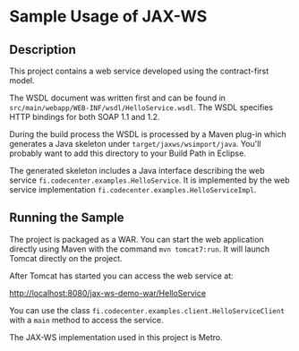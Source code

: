 Sample Usage of JAX-WS
======================

Description
-----------

This project contains a web service developed using the contract-first model.

The WSDL document was written first and can be found in 
`src/main/webapp/WEB-INF/wsdl/HelloService.wsdl`. The WSDL specifies HTTP 
bindings for both SOAP 1.1 and 1.2.

During the build process the WSDL is processed by a Maven plug-in which 
generates a Java skeleton under `target/jaxws/wsimport/java`. You'll probably
want to add this directory to your Build Path in Eclipse.

The generated skeleton includes a Java interface describing the web service 
`fi.codecenter.examples.HelloService`. It is implemented by the web service 
implementation `fi.codecenter.examples.HelloServiceImpl`. 

Running the Sample
------------------

The project is packaged as a WAR. You can start the web application directly
using Maven with the command `mvn tomcat7:run`. It will launch Tomcat directly
on the project.

After Tomcat has started you can access the web service at:

<http://localhost:8080/jax-ws-demo-war/HelloService>

You can use the class `fi.codecenter.examples.client.HelloServiceClient`
with a `main` method to access the service.

The JAX-WS implementation used in this project is Metro.
